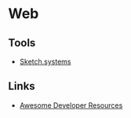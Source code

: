 # Web

## Tools 

- [Sketch.systems](https://sketch.systems/)

## Links 

- [Awesome Developer Resources](https://nelsonmichael.dev/awesome-developer-resources-ckcrin0gg00khpms1gbue38dz)